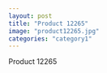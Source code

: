 ```yaml
---
layout: post
title: "Product 12265"
image: "product12265.jpg"
categories: "category1"
---
```

Product 12265
